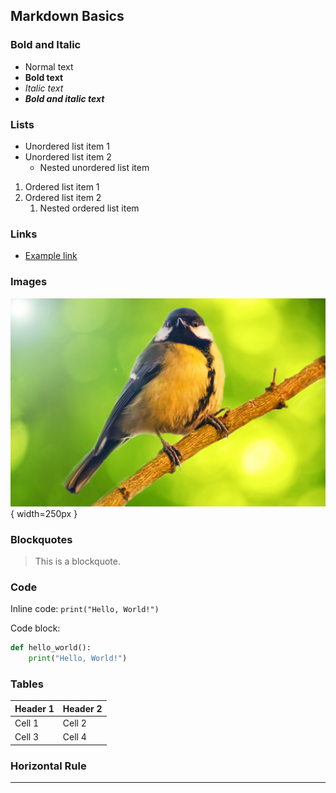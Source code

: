 ## Markdown Basics

### Bold and Italic

- Normal text
- **Bold text**
- _Italic text_
- **_Bold and italic text_**

### Lists

- Unordered list item 1
- Unordered list item 2
  - Nested unordered list item

1. Ordered list item 1
2. Ordered list item 2
   1. Nested ordered list item

### Links

- [Example link](https://www.example.com)

### Images

![Example image](../../images/example.jpg){ width=250px }

### Blockquotes

> This is a blockquote.

### Code

Inline code: `print("Hello, World!")`

Code block:

```python
def hello_world():
    print("Hello, World!")
```

### Tables

| Header 1 | Header 2 |
| -------- | -------- |
| Cell 1   | Cell 2   |
| Cell 3   | Cell 4   |

### Horizontal Rule

---
